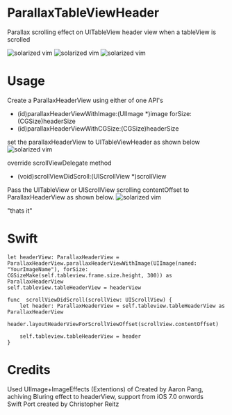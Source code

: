 ParallaxTableViewHeader
=======================

Parallax scrolling effect on UITableView header view when a tableView is scrolled

![solarized vim](http://i.imgur.com/xfYljPk.png)
![solarized vim](http://i.imgur.com/TBdyVeq.png)
![solarized vim](http://i.imgur.com/4ZgVLbf.png)

Usage
========
Create a ParallaxHeaderView using either of one API's
+ (id)parallaxHeaderViewWithImage:(UIImage *)image forSize:(CGSize)headerSize
+ (id)parallaxHeaderViewWithCGSize:(CGSize)headerSize

set the parallaxHeaderView to UITableViewHeader as shown below
![solarized vim](http://i.imgur.com/JKTqxDe.png)

override scrollViewDelegate method
- (void)scrollViewDidScroll:(UIScrollView *)scrollView

Pass the UITableView or UIScrollView scrolling  contentOffset to ParallaxHeaderView as shown below.
![solarized vim](http://i.imgur.com/p4mbQeB.png)

"thats it"

Swift
======
    let headerView: ParallaxHeaderView = ParallaxHeaderView.parallaxHeaderViewWithImage(UIImage(named: "YourImageName"), forSize: CGSizeMake(self.tableview.frame.size.height, 300)) as ParallaxHeaderView
    self.tableview.tableHeaderView = headerView

    func  scrollViewDidScroll(scrollView: UIScrollView) {
        let header: ParallaxHeaderView = self.tableview.tableHeaderView as ParallaxHeaderView
        header.layoutHeaderViewForScrollViewOffset(scrollView.contentOffset)

        self.tableview.tableHeaderView = header
    }

Credits
========
Used UIImage+ImageEffects (Extentions) of Created by Aaron Pang,
achiving Bluring effect to headerView, support from iOS 7.0 onwords  
Swift Port created by Christopher Reitz
